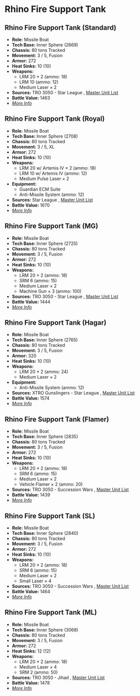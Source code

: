 # Rhino Fire Support Tank 

## Rhino Fire Support Tank (Standard) 

- **Role:** Missile Boat 
- **Tech Base:** Inner Sphere (2669) 
- **Chassis:** 80 tons Tracked 
- **Movement:** 3 / 5, Fusion 
- **Armor:** 272 
- **Heat Sinks:** 10 (10) 
- **Weapons:** 
  - LRM 20 × 2 (ammo: 18) 
  - LRM 10 (ammo: 12) 
  - Medium Laser × 2 
- **Sources:** TRO 3050 - Star League , [Master Unit List](http://masterunitlist.info/Unit/Details/4913/rhino-fire-support-tank-standard) 
- **Battle Value:** 1463 
- [*More Info*](rhino_fire_support_tank/rhino_fire_support_tank_standard.md) 

## Rhino Fire Support Tank (Royal) 

- **Role:** Missile Boat 
- **Tech Base:** Inner Sphere (2708) 
- **Chassis:** 80 tons Tracked 
- **Movement:** 3 / 5, XL 
- **Armor:** 272 
- **Heat Sinks:** 10 (10) 
- **Weapons:** 
  - LRM 20 w/ Artemis IV × 2 (ammo: 18) 
  - LRM 10 w/ Artemis IV (ammo: 12) 
  - Medium Pulse Laser × 2 
- **Equipment:** 
  - Guardian ECM Suite 
  - Anti-Missile System (ammo: 12) 
- **Sources:** Star League , [Master Unit List](http://masterunitlist.info/Unit/Details/2684/rhino-fire-support-tank-royal) 
- **Battle Value:** 1670 
- [*More Info*](rhino_fire_support_tank/rhino_fire_support_tank_royal.md) 

## Rhino Fire Support Tank (MG) 

- **Role:** Missile Boat 
- **Tech Base:** Inner Sphere (2725) 
- **Chassis:** 80 tons Tracked 
- **Movement:** 3 / 5, Fusion 
- **Armor:** 272 
- **Heat Sinks:** 10 (10) 
- **Weapons:** 
  - LRM 20 × 2 (ammo: 18) 
  - SRM 6 (ammo: 15) 
  - Medium Laser × 2 
  - Machine Gun × 3 (ammo: 100) 
- **Sources:** TRO 3050 - Star League , [Master Unit List](http://masterunitlist.info/Unit/Details/2682/rhino-fire-support-tank-mg) 
- **Battle Value:** 1444 
- [*More Info*](rhino_fire_support_tank/rhino_fire_support_tank_mg.md) 

## Rhino Fire Support Tank (Hagar) 

- **Role:** Missile Boat 
- **Tech Base:** Inner Sphere (2765) 
- **Chassis:** 80 tons Tracked 
- **Movement:** 3 / 5, Fusion 
- **Armor:** 320 
- **Heat Sinks:** 10 (10) 
- **Weapons:** 
  - LRM 20 × 2 (ammo: 24) 
  - Medium Laser × 2 
- **Equipment:** 
  - Anti-Missile System (ammo: 12) 
- **Sources:** XTRO Gunslingers - Star League , [Master Unit List](http://masterunitlist.info/Unit/Details/7327/rhino-fire-support-tank-hagar) 
- **Battle Value:** 1574 
- [*More Info*](rhino_fire_support_tank/rhino_fire_support_tank_hagar.md) 

## Rhino Fire Support Tank (Flamer) 

- **Role:** Missile Boat 
- **Tech Base:** Inner Sphere (2835) 
- **Chassis:** 80 tons Tracked 
- **Movement:** 3 / 5, Fusion 
- **Armor:** 272 
- **Heat Sinks:** 10 (10) 
- **Weapons:** 
  - LRM 20 × 2 (ammo: 18) 
  - SRM 6 (ammo: 15) 
  - Medium Laser × 2 
  - Vehicle Flamer × 2 (ammo: 20) 
- **Sources:** TRO 3050 - Succession Wars , [Master Unit List](http://masterunitlist.info/Unit/Details/2681/rhino-fire-support-tank-flamer) 
- **Battle Value:** 1439 
- [*More Info*](rhino_fire_support_tank/rhino_fire_support_tank_flamer.md) 

## Rhino Fire Support Tank (SL) 

- **Role:** Missile Boat 
- **Tech Base:** Inner Sphere (2840) 
- **Chassis:** 80 tons Tracked 
- **Movement:** 3 / 5, Fusion 
- **Armor:** 272 
- **Heat Sinks:** 10 (10) 
- **Weapons:** 
  - LRM 20 × 2 (ammo: 18) 
  - SRM 6 (ammo: 15) 
  - Medium Laser × 2 
  - Small Laser × 4 
- **Sources:** TRO 3050 - Succession Wars , [Master Unit List](http://masterunitlist.info/Unit/Details/2685/rhino-fire-support-tank-sl) 
- **Battle Value:** 1464 
- [*More Info*](rhino_fire_support_tank/rhino_fire_support_tank_sl.md) 

## Rhino Fire Support Tank (ML) 

- **Role:** Missile Boat 
- **Tech Base:** Inner Sphere (3068) 
- **Chassis:** 80 tons Tracked 
- **Movement:** 3 / 5, Fusion 
- **Armor:** 272 
- **Heat Sinks:** 12 (12) 
- **Weapons:** 
  - LRM 20 × 2 (ammo: 18) 
  - Medium Laser × 4 
  - SRM 2 (ammo: 50) 
- **Sources:** TRO 3050 - Jihad , [Master Unit List](http://masterunitlist.info/Unit/Details/2683/rhino-fire-support-tank-ml) 
- **Battle Value:** 1478 
- [*More Info*](rhino_fire_support_tank/rhino_fire_support_tank_ml.md) 

